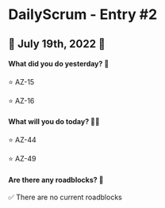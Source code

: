 # DailyScrum - Entry #2
## :ocean: July 19th, 2022 :ocean:

#### What did you do yesterday? :calendar:

:star: AZ-15

:star: AZ-16

#### What will you do today? :running::dash:

:star: AZ-44

:star: AZ-49

#### Are there any roadblocks? :triangular_flag_on_post:

:white_check_mark: There are no current roadblocks